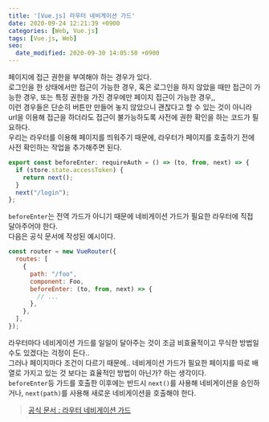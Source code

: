 ```yaml
---
title: '[Vue.js] 라우터 네비게이션 가드'
date: 2020-09-24 12:21:39 +0900
categories: [Web, Vue.js]
tags: [Vue.js, Web]
seo:
  date_modified: 2020-09-30 14:05:50 +0900
---
```


페이지에 접근 권한을 부여해야 하는 경우가 있다.  
로그인을 한 상태에서만 접근이 가능한 경우, 혹은 로그인을 하지 않았을 때만 접근이 가능한 경우, 또는 특정 권한을 가진 경우에만 페이지 접근이 가능한 경우,,  
이런 경우들은 단순히 버튼만 만들어 놓지 않았으니 괜찮다고 할 수 있는 것이 아니라 url을 이용해 접근을 하더라도 접근이 불가능하도록 사전에 권한 확인을 하는 코드가 필요하다.  
우리는 라우터를 이용해 페이지를 띄워주기 때문에, 라우터가 페이지를 호출하기 전에 사전 확인하는 작업을 추가해주면 된다.

```javascript
export const beforeEnter: requireAuth = () => (to, from, next) => {
  if (store.state.accessToken) {
    return next();
  }
  next("/login");
};
```

`beforeEnter`는 전역 가드가 아니기 때문에 네비게이션 가드가 필요한 라우터에 직접 달아주어야 한다.  
다음은 공식 문서에 작성된 예시이다.

```javascript
const router = new VueRouter({
  routes: [
    {
      path: "/foo",
      component: Foo,
      beforeEnter: (to, from, next) => {
        // ...
      },
    },
  ],
});
```

라우터마다 네비게이션 가드를 일일이 달아주는 것이 조금 비효율적이고 무식한 방법일수도 있겠다는 걱정이 든다..  
그러나 페이지마다 조건이 다르기 때문에.. 네비게이션 가드가 필요한 페이지를 따로 배열로 가지고 있는 것 보다는 효율적인 방법이 아닌가? 하는 생각이다.  
`beforeEnter`등 가드를 호출한 이후에는 반드시 `next()`를 사용해 네비게이션을 승인하거나, `next(path)`를 사용해 새로운 네비게이션을 호출해야 한다.

> [공식 문서 : 라우터 네비게이션 가드](https://router.vuejs.org/kr/guide/advanced/navigation-guards.html)
